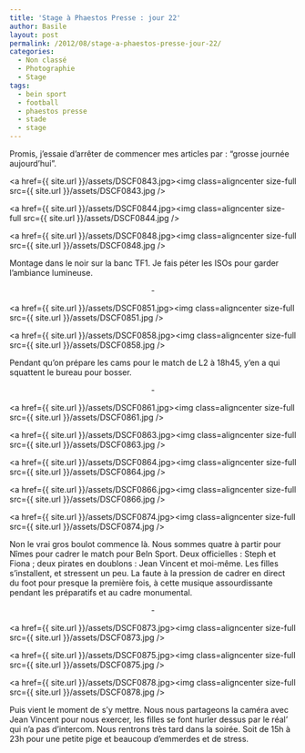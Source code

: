 ```yaml
---
title: 'Stage à Phaestos Presse : jour 22'
author: Basile
layout: post
permalink: /2012/08/stage-a-phaestos-presse-jour-22/
categories:
  - Non classé
  - Photographie
  - Stage
tags:
  - bein sport
  - football
  - phaestos presse
  - stade
  - stage
---
```

Promis, j&#8217;essaie d&#8217;arrêter de commencer mes articles par : &#8220;grosse journée aujourd&#8217;hui&#8221;.

<a href={{ site.url }}/assets/DSCF0843.jpg><img class=aligncenter size-full src={{ site.url }}/assets/DSCF0843.jpg /></a>

<a href={{ site.url }}/assets/DSCF0844.jpg><img class=aligncenter size-full src={{ site.url }}/assets/DSCF0844.jpg /></a>

<a href={{ site.url }}/assets/DSCF0848.jpg><img class=aligncenter size-full src={{ site.url }}/assets/DSCF0848.jpg /></a>

Montage dans le noir sur la banc TF1. Je fais péter les ISOs pour garder l&#8217;ambiance lumineuse.

<p style="text-align: center;">
  -
</p>

<a href={{ site.url }}/assets/DSCF0851.jpg><img class=aligncenter size-full src={{ site.url }}/assets/DSCF0851.jpg /></a>

<a href={{ site.url }}/assets/DSCF0858.jpg><img class=aligncenter size-full src={{ site.url }}/assets/DSCF0858.jpg /></a>

Pendant qu&#8217;on prépare les cams pour le match de L2 à 18h45, y&#8217;en a qui squattent le bureau pour bosser.

<p style="text-align: center;">
  -
</p>

<a href={{ site.url }}/assets/DSCF0861.jpg><img class=aligncenter size-full src={{ site.url }}/assets/DSCF0861.jpg /></a>

<a href={{ site.url }}/assets/DSCF0863.jpg><img class=aligncenter size-full src={{ site.url }}/assets/DSCF0863.jpg /></a>

<a href={{ site.url }}/assets/DSCF0864.jpg><img class=aligncenter size-full src={{ site.url }}/assets/DSCF0864.jpg /></a>

<a href={{ site.url }}/assets/DSCF0866.jpg><img class=aligncenter size-full src={{ site.url }}/assets/DSCF0866.jpg /></a>

<a href={{ site.url }}/assets/DSCF0874.jpg><img class=aligncenter size-full src={{ site.url }}/assets/DSCF0874.jpg /></a>

Non le vrai gros boulot commence là.
Nous sommes quatre à partir pour Nîmes pour cadrer le match pour BeIn Sport. Deux officielles : Steph et Fiona ; deux pirates en doublons : Jean Vincent et moi-même.
Les filles s&#8217;installent, et stressent un peu. La faute à la pression de cadrer en direct du foot pour presque la première fois, à cette musique assourdissante pendant les préparatifs et au cadre monumental.

<p style="text-align: center;">
  -
</p>

<a href={{ site.url }}/assets/DSCF0873.jpg><img class=aligncenter size-full src={{ site.url }}/assets/DSCF0873.jpg /></a>

<a href={{ site.url }}/assets/DSCF0875.jpg><img class=aligncenter size-full src={{ site.url }}/assets/DSCF0875.jpg /></a>

<a href={{ site.url }}/assets/DSCF0878.jpg><img class=aligncenter size-full src={{ site.url }}/assets/DSCF0878.jpg /></a>

Puis vient le moment de s&#8217;y mettre. Nous nous partageons la caméra avec Jean Vincent pour nous exercer, les filles se font hurler dessus par le réal&#8217; qui n&#8217;a pas d&#8217;intercom.
Nous rentrons très tard dans la soirée.
Soit de 15h à 23h pour une petite pige et beaucoup d&#8217;emmerdes et de stress.

<div class="wp_plus_one_button" style="margin: 0 8px 8px 0; float:left; ">
  <g:plusone count="false" href="http://blog.basilesimon.fr/2012/08/stage-a-phaestos-presse-jour-22/" callback="wp_plus_one_handler"></g:plusone>
</div>
